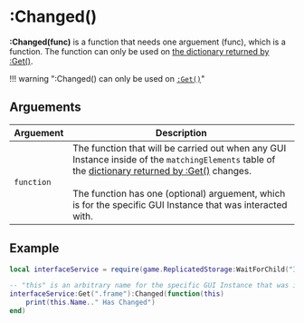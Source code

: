 # :Changed()

**:Changed(func)** is a function that needs one arguement (func), which is a function. The function can only be used on [the dictionary returned by :Get()](/docs/2_Get.html#dictionary-returned).

!!! warning ":Changed() can only be used on [`:Get()`](/docs/2_Get.html)"

## Arguements
| Arguement | Description |
--- | ---
| `function` | The function that will be carried out when any GUI Instance inside of the `matchingElements` table of the [dictionary returned by :Get()](/docs/2_Get.html#dictionary-returned) changes. <br><br/> The function has one (optional) arguement, which is for the specific GUI Instance that was interacted with.|

## Example
``` lua
local interfaceService = require(game.ReplicatedStorage:WaitForChild("InterfaceService"))

-- "this" is an arbitrary name for the specific GUI Instance that was interacted with
interfaceService:Get(".frame"):Changed(function(this)
	print(this.Name.." Has Changed")
end)
```